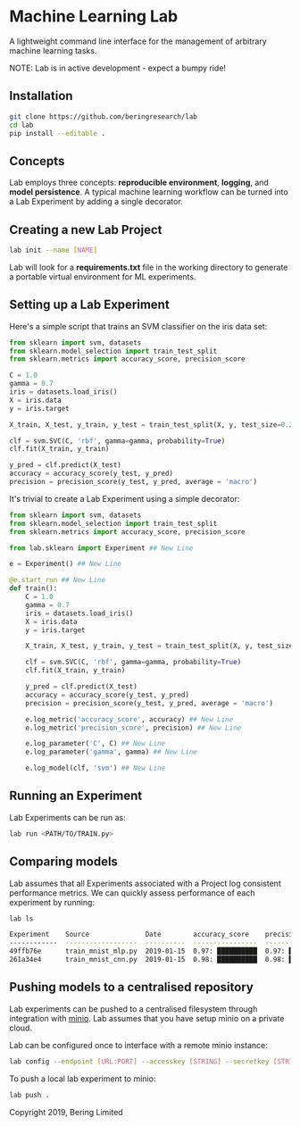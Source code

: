 # Machine Learning Lab

A lightweight command line interface for the management of arbitrary machine learning tasks.

NOTE: Lab is in active development - expect a bumpy ride!

## Installation

```bash
git clone https://github.com/beringresearch/lab
cd lab
pip install --editable .
```

## Concepts

Lab employs three concepts: __reproducible environment__, __logging__, and __model persistence__.
A typical machine learning workflow can be turned into a Lab Experiment by adding a single decorator.

## Creating a new Lab Project

```bash
lab init --name [NAME]
```

Lab will look for a **requirements.txt** file in the working directory to generate a portable virtual environment for ML experiments.

## Setting up a Lab Experiment

Here's a simple script that trains an SVM classifier on the iris data set:

```python
from sklearn import svm, datasets
from sklearn.model_selection import train_test_split
from sklearn.metrics import accuracy_score, precision_score

C = 1.0
gamma = 0.7
iris = datasets.load_iris()
X = iris.data
y = iris.target

X_train, X_test, y_train, y_test = train_test_split(X, y, test_size=0.24, random_state=42)

clf = svm.SVC(C, 'rbf', gamma=gamma, probability=True)
clf.fit(X_train, y_train)

y_pred = clf.predict(X_test)
accuracy = accuracy_score(y_test, y_pred)
precision = precision_score(y_test, y_pred, average = 'macro')
```

It's trivial to create a Lab Experiment using a simple decorator:

```python
from sklearn import svm, datasets
from sklearn.model_selection import train_test_split
from sklearn.metrics import accuracy_score, precision_score

from lab.sklearn import Experiment ## New Line

e = Experiment() ## New Line

@e.start_run ## New Line
def train():
    C = 1.0
    gamma = 0.7
    iris = datasets.load_iris()
    X = iris.data
    y = iris.target

    X_train, X_test, y_train, y_test = train_test_split(X, y, test_size=0.24, random_state=42)

    clf = svm.SVC(C, 'rbf', gamma=gamma, probability=True)
    clf.fit(X_train, y_train)

    y_pred = clf.predict(X_test)
    accuracy = accuracy_score(y_test, y_pred)
    precision = precision_score(y_test, y_pred, average = 'macro')

    e.log_metric('accuracy_score', accuracy) ## New Line
    e.log_metric('precision_score', precision) ## New Line

    e.log_parameter('C', C) ## New Line
    e.log_parameter('gamma', gamma) ## New Line

    e.log_model(clf, 'svm') ## New Line
```

## Running an Experiment

Lab Experiments can be run as:

```bash
lab run <PATH/TO/TRAIN.py>
```

## Comparing models

Lab assumes that all Experiments associated with a Project log consistent performance metrics. We can quickly assess performance of each experiment by running:

```bash
lab ls

Experiment    Source              Date        accuracy_score    precision_score
------------  ------------------  ----------  ----------------  -----------------
49ffb76e      train_mnist_mlp.py  2019-01-15  0.97: ██████████  0.97: ██████████
261a34e4      train_mnist_cnn.py  2019-01-15  0.98: ██████████  0.98: ██████████
```

## Pushing models to a centralised repository

Lab experiments can be pushed to a centralised filesystem through integration with [minio](https://minio.io). Lab assumes that you have setup minio on a private cloud.

Lab can be configured once to interface with a remote minio instance:

```bash
lab config --endpoint [URL:PORT] --accesskey [STRING] --secretkey [STRING]
```

To push a local lab experiment to minio:

```bash
lab push .
```

Copyright 2019, Bering Limited